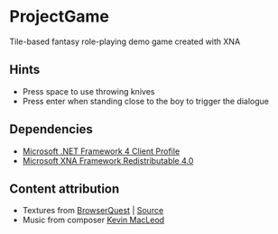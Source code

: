 ProjectGame
===========

Tile-based fantasy role-playing demo game created with XNA

Hints
----
* Press space to use throwing knives
* Press enter when standing close to the boy to trigger the dialogue

Dependencies
------------
* [Microsoft .NET Framework 4 Client Profile](http://www.microsoft.com/en-us/download/details.aspx?id=24872)
* [Microsoft XNA Framework Redistributable 4.0](http://www.microsoft.com/en-us/download/details.aspx?id=20914)

Content attribution
-------------------
* Textures from [BrowserQuest](http://browserquest.mozilla.org/) | [Source](https://github.com/mozilla/BrowserQuest)
* Music from composer [Kevin MacLeod](http://incompetech.com/)

